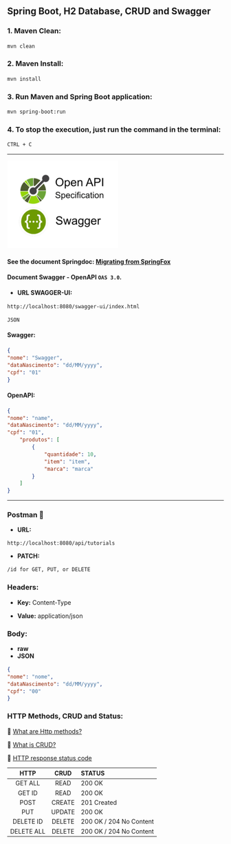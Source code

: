 ﻿## Spring Boot, H2 Database, CRUD and Swagger

### 1. Maven Clean:
```bash
mvn clean
```

### 2. Maven Install:
```bash
mvn install
```

### 3. Run Maven and Spring Boot application:
```bash  
mvn spring-boot:run
```

### 4. To stop the execution, just run the command in the terminal:
```bash
CTRL + C 
```
---

![](src/main/resources/img/swa-op.png)

#### See the document Springdoc: [Migrating from SpringFox](https://springdoc.org/migrating-from-springfox.html)

#### Document Swagger - OpenAPI `OAS 3.0`.

- **URL SWAGGER-UI:**

```http://localhost:8080/swagger-ui/index.html```

`JSON`

#### Swagger:
```json
{  
"nome": "Swagger",  
"dataNascimento": "dd/MM/yyyy",  
"cpf": "01"
}
```
#### OpenAPI:
```json
{  
"nome": "name",  
"dataNascimento": "dd/MM/yyyy",  
"cpf": "01",  
    "produtos": [
        {
            "quantidade": 10,
            "item": "item",
            "marca": "marca"
        }
    ]
}
```
---

### Postman  :rocket:

- **URL:**

``` 
http://localhost:8080/api/tutorials
```
- **PATCH:**
```bash 
/id for GET, PUT, or DELETE 
```

### Headers:

- **Key:** Content-Type

- **Value:** application/json

### Body:
- **raw**
- **JSON**

```json
{  
"nome": "nome",  
"dataNascimento": "dd/MM/yyyy",  
"cpf": "00"  
}  
```  

### HTTP Methods, CRUD and Status:
:rocket: [What are Http methods?](https://developer.mozilla.org/en-US/docs/Web/HTTP/Methods)

:rocket: [What is CRUD?](https://www.codecademy.com/article/what-is-crud)

:rocket: [HTTP response status code](https://developer.mozilla.org/en-US/docs/Web/HTTP/Status)

|    HTTP    |  CRUD  | STATUS                  |
|:----------:|:------:|:------------------------|
|  GET ALL   |  READ  | 200 OK                  | 
|   GET ID   |  READ  | 200 OK                  |
|    POST    | CREATE | 201 Created             |
|    PUT     | UPDATE | 200 OK                  |
| DELETE ID  | DELETE | 200 OK / 204 No Content |
| DELETE ALL | DELETE | 200 OK / 204 No Content |
